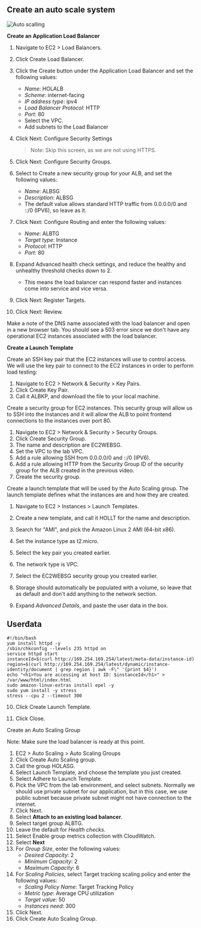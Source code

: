 ## Create an auto scale system

![Auto scalling](https://miro.medium.com/max/974/1*uS9J8btKCQaMOhnUXp62aA.jpeg)

**Create an Application Load Balancer**
1.  Navigate to EC2 > Load Balancers.

2.  Click Create Load Balancer.

3.  Click the Create button under the Application Load Balancer and set the following values:

    -   *Name*: HOLALB
    -   *Scheme*: internet-facing
    -   *IP address type*: ipv4
    -   *Load Balancer Protocol*: HTTP
    -   *Port*: 80
    -   Select the VPC.
    -   Add subnets to the Load Balancer
4.  Click Next: Configure Security Settings

    > Note: Skip this screen, as we are not using HTTPS.

5.  Click Next: Configure Security Groups.

6.  Select to Create a new security group for your ALB, and set the following values:

    -   *Name*: ALBSG
    -   *Description*: ALBSG
    -   The default value allows standard HTTP traffic from 0.0.0.0/0 and ::/0 (IPV6), so leave as it.
7.  Click Next: Configure Routing and enter the following values:

    -   *Name*: ALBTG
    -   *Target type*: Instance
    -   *Protocol*: HTTP
    -   *Port*: 80
8.  Expand Advanced health check settings, and reduce the healthy and unhealthy threshold checks down to 2.

    -   This means the load balancer can respond faster and instances come into service and vice versa.
9.  Click Next: Register Targets.

10. Click Next: Review.

Make a note of the DNS name associated with the load balancer and open in a new browser tab. You should see a 503 error since we don't have any operational EC2 instances associated with the load balancer.

**Create a Launch Template**

Create an SSH key pair that the EC2 instances will use to control access. We will use the key pair to connect to the EC2 instances in order to perform load testing:

1.  Navigate to EC2 > Network & Security > Key Pairs.
2.  Click Create Key Pair.
3.  Call it ALBKP, and download the file to your local machine.

Create a security group for EC2 instances. This security group will allow us to SSH into the instances and it will allow the ALB to point frontend connections to the instances over port 80.

1.  Navigate to EC2 > Network & Security > Security Groups.
2.  Click Create Security Group.
3.  The name and description are EC2WEBSG.
4.  Set the VPC to the lab VPC.
5.  Add a rule allowing SSH from 0.0.0.0/0 and ::/0 (IPV6).
6.  Add a rule allowing HTTP from the Security Group ID of the security group for the ALB created in the previous video.
7.  Create the security group.

Create a launch template that will be used by the Auto Scaling group. The launch template defines what the instances are and how they are created.

1.  Navigate to EC2 > Instances > Launch Templates.

2.  Create a new template, and call it HOLLT for the name and description.

3.  Search for "AMI", and pick the Amazon Linux 2 AMI (64-bit x86).

4.  Set the instance type as t2.micro.

5.  Select the key pair you created earlier.

6.  The network type is VPC.

7.  Select the EC2WEBSG security group you created earlier.

8.  Storage should automatically be populated with a volume, so leave that as default and don't add anything to the network section.

9.  Expand *Advanced Details*, and paste the user data in the box.  

## Userđata
```console
#!/bin/bash
yum install httpd -y
/sbin/chkconfig --levels 235 httpd on
service httpd start
instanceId=$(curl http://169.254.169.254/latest/meta-data/instance-id)
region=$(curl http://169.254.169.254/latest/dynamic/instance-identity/document | grep region | awk -F\" '{print $4}')
echo "<h1>You are accessing at host ID: $instanceId</h1>" > /var/www/html/index.html  
sudo amazon-linux-extras install epel -y  
sudo yum install -y stress  
stress --cpu 2 --timeout 300
```

10. Click Create Launch Template.

11. Click Close.

Create an Auto Scaling Group

Note: Make sure the load balancer is ready at this point.

1.  EC2 > Auto Scaling > Auto Scaling Groups
2.  Click Create Auto Scaling group.
3.  Call the group HOLASG.
4.  Select Launch Template, and choose the template you just created.
5.  Select Adhere to Launch Template.
6.  Pick the VPC from the lab environment, and select subnets. Normally we should use private subnet for our application, but in this case, we use public subnet because private subnet might not have connection to the internet.
7.  Click Next.
8.  Select **Attach to an existing load balancer**.
9.  Select target group ALBTG.
10. Leave the default for *Health checks*.
11. Select Enable group metrics collection with CloudWatch.
12. Select **Next**
12. For *Group Size*, enter the following values:
    -   *Desired Capacity*: 2
    -   *Minimum Capacity*: 2
    -   *Maximum Capacity*: 6
13. For *Scaling Policies*, select Target tracking scaling policy and enter the following values:
    -   *Scaling Policy Name*: Target Tracking Policy
    -   *Metric type*: Average CPU utilization
    -   *Target value*: 50
    -   *Instances need*: 300
14. Click Next.
15. Click Create Auto Scaling Group.
